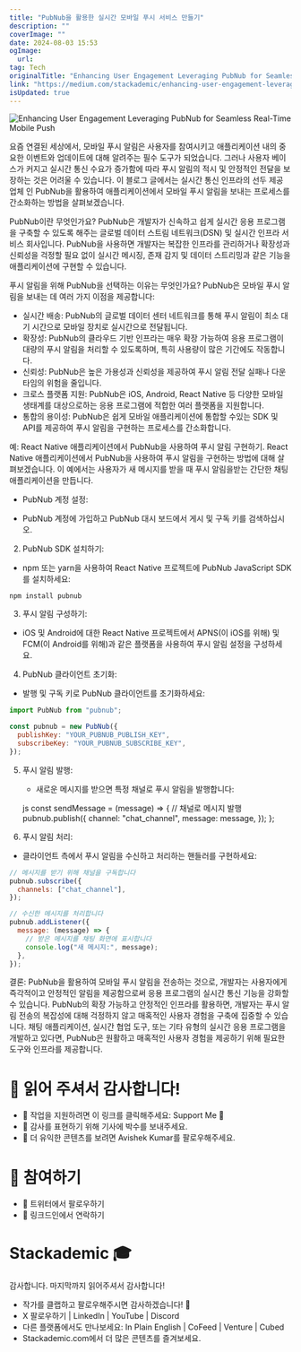 ```yaml
---
title: "PubNub을 활용한 실시간 모바일 푸시 서비스 만들기"
description: ""
coverImage: ""
date: 2024-08-03 15:53
ogImage: 
  url: 
tag: Tech
originalTitle: "Enhancing User Engagement Leveraging PubNub for Seamless Real-Time Mobile Push"
link: "https://medium.com/stackademic/enhancing-user-engagement-leveraging-pubnub-for-seamless-real-time-mobile-push-5ff80c15c103"
isUpdated: true
---
```






![Enhancing User Engagement Leveraging PubNub for Seamless Real-Time Mobile Push](/assets/img/EnhancingUserEngagementLeveragingPubNubforSeamlessReal-TimeMobilePush_0.png)

요즘 연결된 세상에서, 모바일 푸시 알림은 사용자를 참여시키고 애플리케이션 내의 중요한 이벤트와 업데이트에 대해 알려주는 필수 도구가 되었습니다. 그러나 사용자 베이스가 커지고 실시간 통신 수요가 증가함에 따라 푸시 알림의 적시 및 안정적인 전달을 보장하는 것은 어려울 수 있습니다. 이 블로그 글에서는 실시간 통신 인프라의 선두 제공 업체 인 PubNub을 활용하여 애플리케이션에서 모바일 푸시 알림을 보내는 프로세스를 간소화하는 방법을 살펴보겠습니다.

PubNub이란 무엇인가요? PubNub은 개발자가 신속하고 쉽게 실시간 응용 프로그램을 구축할 수 있도록 해주는 글로벌 데이터 스트림 네트워크(DSN) 및 실시간 인프라 서비스 회사입니다. PubNub을 사용하면 개발자는 복잡한 인프라를 관리하거나 확장성과 신뢰성을 걱정할 필요 없이 실시간 메시징, 존재 감지 및 데이터 스트리밍과 같은 기능을 애플리케이션에 구현할 수 있습니다.

푸시 알림을 위해 PubNub을 선택하는 이유는 무엇인가요? PubNub은 모바일 푸시 알림을 보내는 데 여러 가지 이점을 제공합니다:

<div class="content-ad"></div>

- 실시간 배송: PubNub의 글로벌 데이터 센터 네트워크를 통해 푸시 알림이 최소 대기 시간으로 모바일 장치로 실시간으로 전달됩니다.
- 확장성: PubNub의 클라우드 기반 인프라는 매우 확장 가능하여 응용 프로그램이 대량의 푸시 알림을 처리할 수 있도록하며, 특히 사용량이 많은 기간에도 작동합니다.
- 신뢰성: PubNub은 높은 가용성과 신뢰성을 제공하여 푸시 알림 전달 실패나 다운타임의 위험을 줄입니다.
- 크로스 플랫폼 지원: PubNub은 iOS, Android, React Native 등 다양한 모바일 생태계를 대상으로하는 응용 프로그램에 적합한 여러 플랫폼을 지원합니다.
- 통합의 용이성: PubNub은 쉽게 모바일 애플리케이션에 통합할 수있는 SDK 및 API를 제공하여 푸시 알림을 구현하는 프로세스를 간소화합니다.

예: React Native 애플리케이션에서 PubNub을 사용하여 푸시 알림 구현하기. React Native 애플리케이션에서 PubNub을 사용하여 푸시 알림을 구현하는 방법에 대해 살펴보겠습니다. 이 예에서는 사용자가 새 메시지를 받을 때 푸시 알림을받는 간단한 채팅 애플리케이션을 만듭니다.

- PubNub 계정 설정:

- PubNub 계정에 가입하고 PubNub 대시 보드에서 게시 및 구독 키를 검색하십시오.

<div class="content-ad"></div>

2. PubNub SDK 설치하기:

- npm 또는 yarn을 사용하여 React Native 프로젝트에 PubNub JavaScript SDK를 설치하세요:

```js
npm install pubnub
```

3. 푸시 알림 구성하기:

<div class="content-ad"></div>

- iOS 및 Android에 대한 React Native 프로젝트에서 APNS(이 iOS를 위해) 및 FCM(이 Android를 위해)과 같은 플랫폼을 사용하여 푸시 알림 설정을 구성하세요.

4. PubNub 클라이언트 초기화:

- 발행 및 구독 키로 PubNub 클라이언트를 초기화하세요:

```js
import PubNub from "pubnub";

const pubnub = new PubNub({
  publishKey: "YOUR_PUBNUB_PUBLISH_KEY",
  subscribeKey: "YOUR_PUBNUB_SUBSCRIBE_KEY",
});
```

<div class="content-ad"></div>

5. 푸시 알림 발행:

   - 새로운 메시지를 받으면 특정 채널로 푸시 알림을 발행합니다:

   js
   const sendMessage = (message) => {
     // 채널로 메시지 발행
     pubnub.publish({
       channel: "chat_channel",
       message: message,
     });
   };
   

6. 푸시 알림 처리:

<div class="content-ad"></div>

- 클라이언트 측에서 푸시 알림을 수신하고 처리하는 핸들러를 구현하세요:

```js
// 메시지를 받기 위해 채널을 구독합니다
pubnub.subscribe({
  channels: ["chat_channel"],
});

// 수신한 메시지를 처리합니다
pubnub.addListener({
  message: (message) => {
    // 받은 메시지를 채팅 화면에 표시합니다
    console.log("새 메시지:", message);
  },
});
```

결론: PubNub을 활용하여 모바일 푸시 알림을 전송하는 것으로, 개발자는 사용자에게 즉각적이고 안정적인 알림을 제공함으로써 응용 프로그램의 실시간 통신 기능을 강화할 수 있습니다. PubNub의 확장 가능하고 안정적인 인프라를 활용하면, 개발자는 푸시 알림 전송의 복잡성에 대해 걱정하지 않고 매혹적인 사용자 경험을 구축에 집중할 수 있습니다. 채팅 애플리케이션, 실시간 협업 도구, 또는 기타 유형의 실시간 응용 프로그램을 개발하고 있다면, PubNub은 원활하고 매혹적인 사용자 경험을 제공하기 위해 필요한 도구와 인프라를 제공합니다.

# 🌟 읽어 주셔서 감사합니다!

<div class="content-ad"></div>

- 🚀 작업을 지원하려면 이 링크를 클릭해주세요: Support Me 🌟
- 👏 감사를 표현하기 위해 기사에 박수를 보내주세요.
- 📌 더 유익한 콘텐츠를 보려면 Avishek Kumar를 팔로우해주세요.

# 📣 참여하기

- 🔔 트위터에서 팔로우하기
- 🔗 링크드인에서 연락하기

# Stackademic 🎓

<div class="content-ad"></div>

감사합니다. 마지막까지 읽어주셔서 감사합니다!

- 작가를 클랩하고 팔로우해주시면 감사하겠습니다! 👏
- X 팔로우하기 | LinkedIn | YouTube | Discord
- 다른 플랫폼에서도 만나보세요: In Plain English | CoFeed | Venture | Cubed
- Stackademic.com에서 더 많은 콘텐츠를 즐겨보세요.
